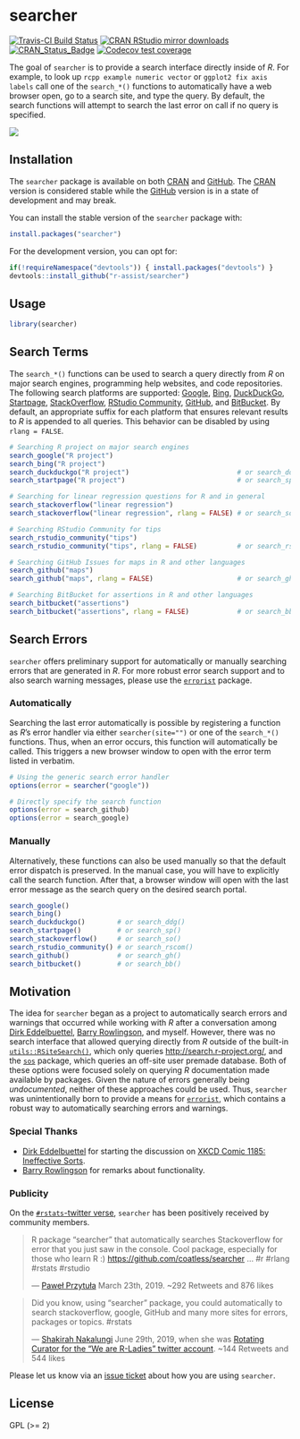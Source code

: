 
<!-- README.md is generated from README.Rmd. Please edit that file -->

# searcher

<!-- badges: start -->

[![Travis-CI Build
Status](https://travis-ci.org/r-assist/searcher.svg?branch=master)](https://travis-ci.org/r-assist/searcher)
[![CRAN RStudio mirror
downloads](http://cranlogs.r-pkg.org/badges/searcher)](http://www.r-pkg.org/pkg/searcher)
[![CRAN\_Status\_Badge](http://www.r-pkg.org/badges/version/searcher)](https://cran.r-project.org/package=searcher)
[![Codecov test
coverage](https://codecov.io/gh/r-assist/searcher/branch/master/graph/badge.svg)](https://codecov.io/gh/r-assist/searcher?branch=master)
<!-- badges: end -->

The goal of `searcher` is to provide a search interface directly inside
of *R*. For example, to look up `rcpp example numeric vector` or
`ggplot2 fix axis labels` call one of the `search_*()` functions to
automatically have a web browser open, go to a search site, and type the
query. By default, the search functions will attempt to search the last
error on call if no query is specified.

![](https://i.imgur.com/Zq2rg6G.gif)

## Installation

The `searcher` package is available on both
[CRAN](https://CRAN.R-project.org/package=searcher) and
[GitHub](https://github.com/r-assist/searcher). The
[CRAN](https://CRAN.R-project.org/package=searcher) version is
considered stable while the
[GitHub](https://github.com/r-assist/searcher) version is in a state of
development and may break.

You can install the stable version of the `searcher` package with:

``` r
install.packages("searcher")
```

For the development version, you can opt for:

``` r
if(!requireNamespace("devtools")) { install.packages("devtools") }
devtools::install_github("r-assist/searcher")
```

## Usage

``` r
library(searcher)
```

## Search Terms

The `search_*()` functions can be used to search a query directly from
*R* on major search engines, programming help websites, and code
repositories. The following search platforms are supported:
[Google](https://google.com), [Bing](https://www.bing.com/),
[DuckDuckGo](https://duckduckgo.com/),
[Startpage](https://www.startpage.com/en/),
[StackOverflow](https://stackoverflow.com/search), [RStudio
Community](https://community.rstudio.com/search),
[GitHub](https://github.com/search), and
[BitBucket](https://bitbucket.com/search). By default, an appropriate
suffix for each platform that ensures relevant results to *R* is
appended to all queries. This behavior can be disabled by using `rlang =
FALSE`.

``` r
# Searching R project on major search engines
search_google("R project")
search_bing("R project")
search_duckduckgo("R project")                           # or search_ddg(...)
search_startpage("R project")                            # or search_sp(...)

# Searching for linear regression questions for R and in general
search_stackoverflow("linear regression")
search_stackoverflow("linear regression", rlang = FALSE) # or search_so(...)

# Searching RStudio Community for tips
search_rstudio_community("tips")
search_rstudio_community("tips", rlang = FALSE)          # or search_rscom(...)

# Searching GitHub Issues for maps in R and other languages
search_github("maps")
search_github("maps", rlang = FALSE)                     # or search_gh(...)

# Searching BitBucket for assertions in R and other languages
search_bitbucket("assertions")
search_bitbucket("assertions", rlang = FALSE)            # or search_bb(...)
```

## Search Errors

`searcher` offers preliminary support for automatically or manually
searching errors that are generated in *R*. For more robust error search
support and to also search warning messages, please use the
[`errorist`](https://github.com/r-assist/errorist) package.

### Automatically

Searching the last error automatically is possible by registering a
function as *R*’s error handler via either `searcher(site="")` or one of
the `search_*()` functions. Thus, when an error occurs, this function
will automatically be called. This triggers a new browser window to open
with the error term listed in verbatim.

``` r
# Using the generic search error handler
options(error = searcher("google"))

# Directly specify the search function
options(error = search_github)
options(error = search_google)
```

### Manually

Alternatively, these functions can also be used manually so that the
default error dispatch is preserved. In the manual case, you will have
to explicitly call the search function. After that, a browser window
will open with the last error message as the search query on the desired
search portal.

``` r
search_google()
search_bing()
search_duckduckgo()        # or search_ddg()
search_startpage()         # or search_sp()
search_stackoverflow()     # or search_so()
search_rstudio_community() # or search_rscom()
search_github()            # or search_gh()
search_bitbucket()         # or search_bb()
```

## Motivation

The idea for `searcher` began as a project to automatically search
errors and warnings that occurred while working with *R* after a
conversation among [Dirk Eddelbuettel](http://dirk.eddelbuettel.com),
[Barry Rowlingson](http://barry.rowlingson.com), and myself. However,
there was no search interface that allowed querying directly from *R*
outside of the built-in
[`utils::RSiteSearch()`](https://stat.ethz.ch/R-manual/R-devel/library/utils/html/RSiteSearch.html),
which only queries <http://search.r-project.org/>, and the
[`sos`](https://cran.r-project.org/package=sos) package, which queries
an off-site user premade database. Both of these options were focused
solely on querying *R* documentation made available by packages. Given
the nature of errors generally being *undocumented*, neither of these
approaches could be used. Thus, `searcher` was unintentionally born to
provide a means for [`errorist`](https://github.com/r-assist/errorist),
which contains a robust way to automatically searching errors and
warnings.

### Special Thanks

  - [Dirk Eddelbuettel](http://dirk.eddelbuettel.com) for starting the
    discussion on [XKCD Comic 1185: Ineffective
    Sorts](https://xkcd.com/1185/).
  - [Barry Rowlingson](http://barry.rowlingson.com) for remarks about
    functionality.

### Publicity

On the [`#rstats`-twitter
verse](https://twitter.com/search?q=%23rstats), `searcher` has been
positively received by community members.

> R package “searcher” that automatically searches Stackoverflow for
> error that you just saw in the console. Cool package, especially for
> those who learn R :) <https://github.com/coatless/searcher> … \#r
> \#rlang \#rstats \#rstudio
> 
> — [Paweł
> Przytuła](https://twitter.com/pawel_appsilon/status/1109545516264841216)
> March 23th, 2019. \~292 Retweets and 876 likes

> Did you know, using “searcher” package, you could automatically to
> search stackoverflow, google, GitHub and many more sites for errors,
> packages or topics. \#rstats
> 
> — [Shakirah Nakalungi](https://twitter.com/cynthia_kyra) June 29th,
> 2019, when she was [Rotating Curator for the “We are R-Ladies” twitter
> account](https://twitter.com/WeAreRLadies/status/1144921174251581440).
> \~144 Retweets and 544 likes

Please let us know via an [issue
ticket](https://github.com/r-assist/searcher/issues/new) about how you
are using `searcher`.

## License

GPL (\>= 2)
